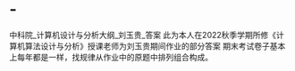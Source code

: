 # -
中科院_计算机设计与分析大纲_刘玉贵_答案
此为本人在2022秋季学期所修《计算机算法设计与分析》授课老师为刘玉贵期间作业的部分答案
期末考试卷子基本上每年都是一样，找规律从作业中的原题中排列组合构成。
